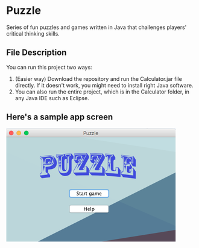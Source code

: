 # Puzzle
Series of fun puzzles and games written in Java that challenges players' critical thinking skills.

## File Description
You can run this project two ways:
1. (Easier way) Download the repository and run the Calculator.jar file directly. If it doesn't work, you might need to install right Java software.
2. You can also run the entire project, which is in the Calculator folder, in any Java IDE such as Eclipse.

## Here's a sample app screen
![alt text](https://github.com/JunshuaiFeng/Puzzle/blob/master/Sample_UI.png)
